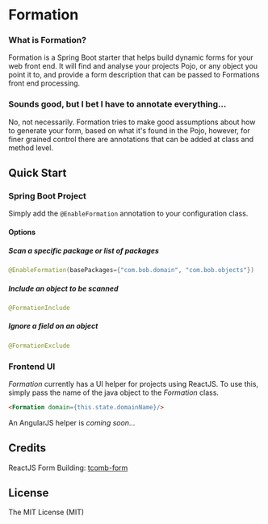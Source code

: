 # Formation

### What is Formation?
Formation is a Spring Boot starter that helps build dynamic forms for your web front end. It will find and analyse your projects Pojo, or any object you point it to, and provide a form description that can be passed to Formations front end processing. 

### Sounds good, but I bet I have to annotate everything...
No, not necessarily. Formation tries to make good assumptions about how to generate your form, based on what it's found in the Pojo, however, for finer grained control there are annotations that can be added at class and method level. 

## Quick Start

### Spring Boot Project
Simply add the `@EnableFormation` annotation to your configuration class. 

#### Options
##### Scan a specific package or list of packages 

```java
@EnableFormation(basePackages={"com.bob.domain", "com.bob.objects"})
```

##### Include an object to be scanned

```java
@FormationInclude
```
##### Ignore a field on an object

```java
@FormationExclude
```

### Frontend UI
_Formation_ currently has a UI helper for projects using ReactJS. To use this, simply pass the name of the java object to the _Formation_ class.

```html
<Formation domain={this.state.domainName}/>
```

An AngularJS helper is _coming soon..._
 

## Credits

ReactJS Form Building: [tcomb-form](https://github.com/gcanti/tcomb-form)

## License

The MIT License (MIT)